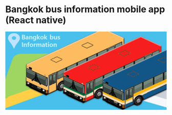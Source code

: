 # Bangkok bus information mobile app (React native)

![alt text](https://github.com/V9nineIX/BKKBusInfo-Mobile/blob/master/image/Android_fearuture_Graphic.png)



